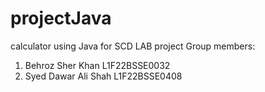# projectJava
calculator using Java for SCD LAB project
Group members:
1. Behroz Sher Khan  L1F22BSSE0032
2. Syed Dawar Ali Shah  L1F22BSSE0408
